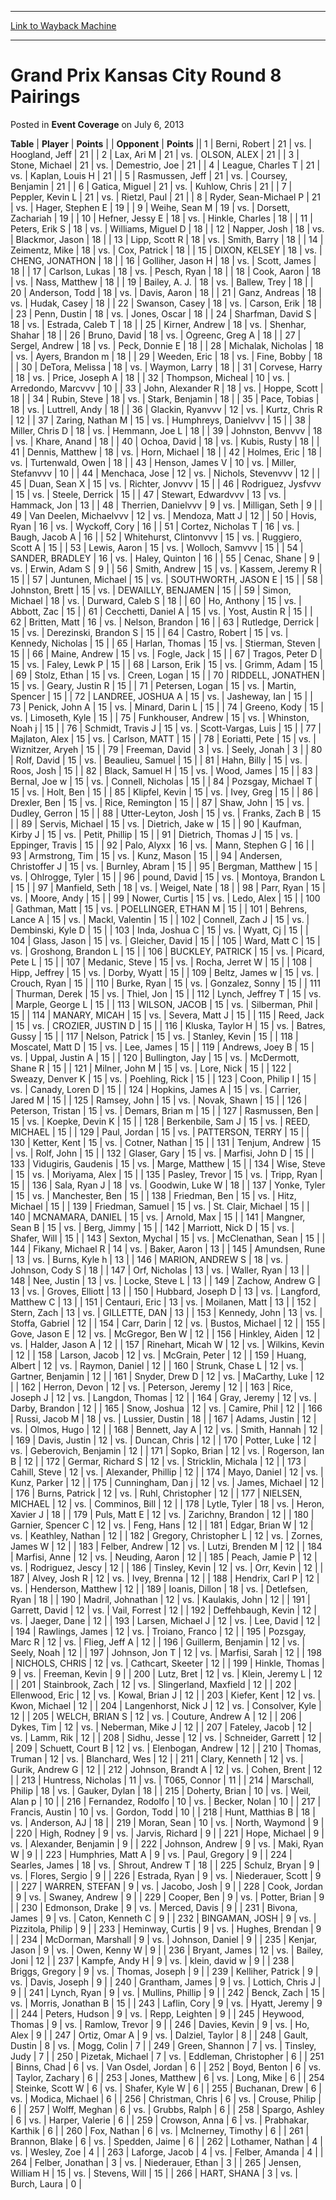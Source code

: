
---
[Link to Wayback Machine](https://web.archive.org/web/20221002131742/https://magic.wizards.com/en/articles/archive/event-coverage/grand-prix-kansas-city-round-8-pairings-2013-07-06)

[_metadata_:description]:- "TablePlayerPoints OpponentPoints 1Berni, Robert 21vs.Hoogland, Jeff 21 2Lax, Ari M 21vs.OLSON, ALEX 21 3Stone, Michael 21vs.Demestrio, Joe 21 4League, Charles T 21vs.Kaplan, Louis H 21 5Rasmussen, Jeff 21vs.Coursey, Benjamin 21 6Gatica, Miguel 21vs.Kuhlow, Chris 21 7Peppler, Kevin L 21vs.Rietzl, Paul 21 8Ryder, Sean-Michael P 21vs.Hager, Stephen E 19 9Weihe, Sean M"
[_metadata_:generator]:- "Drupal 7 (http://drupal.org)"
[_metadata_:node]:- "459316"
[_metadata_:publish_date]:- "2013-07-06"
[_metadata_:source]:- "div-main-content"
[_metadata_:title]:- "Grand Prix Kansas City Round 8 Pairings"
[_metadata_:wayback_capture_timestamp]:- "2022-10-02 13:17:42"
[_metadata_:wayback_raw_url]:- "https://web.archive.org/web/20221002131742id_/https://magic.wizards.com/en/articles/archive/event-coverage/grand-prix-kansas-city-round-8-pairings-2013-07-06"
[_metadata_:wayback_url]:- "https://magic.wizards.com/en/articles/archive/event-coverage/grand-prix-kansas-city-round-8-pairings-2013-07-06"
---


Grand Prix Kansas City Round 8 Pairings
=======================================



 Posted in **Event Coverage**
 on July 6, 2013 












 **Table** | **Player** | **Points** |  | **Opponent** | **Points** ||  1 | Berni, Robert |  21 | vs. | Hoogland, Jeff |  21 |
|  2 | Lax, Ari M |  21 | vs. | OLSON, ALEX |  21 |
|  3 | Stone, Michael |  21 | vs. | Demestrio, Joe |  21 |
|  4 | League, Charles T |  21 | vs. | Kaplan, Louis H |  21 |
|  5 | Rasmussen, Jeff |  21 | vs. | Coursey, Benjamin |  21 |
|  6 | Gatica, Miguel |  21 | vs. | Kuhlow, Chris |  21 |
|  7 | Peppler, Kevin L |  21 | vs. | Rietzl, Paul |  21 |
|  8 | Ryder, Sean-Michael P |  21 | vs. | Hager, Stephen E |  19 |
|  9 | Weihe, Sean M |  19 | vs. | Dorsett, Zachariah |  19 |
|  10 | Hefner, Jessy E |  18 | vs. | Hinkle, Charles |  18 |
|  11 | Peters, Erik S |  18 | vs. | Williams, Miguel D |  18 |
|  12 | Napper, Josh |  18 | vs. | Blackmor, Jason |  18 |
|  13 | Lipp, Scott R |  18 | vs. | Smith, Barry |  18 |
|  14 | Zeimentz, Mike |  18 | vs. | Cox, Patrick |  18 |
|  15 | DIXON, KELSEY |  18 | vs. | CHENG, JONATHON |  18 |
|  16 | Golliher, Jason H |  18 | vs. | Scott, James |  18 |
|  17 | Carlson, Lukas |  18 | vs. | Pesch, Ryan |  18 |
|  18 | Cook, Aaron |  18 | vs. | Nass, Matthew |  18 |
|  19 | Bailey, A. J. |  18 | vs. | Ballew, Trey |  18 |
|  20 | Anderson, Todd |  18 | vs. | Davis, Aaron |  18 |
|  21 | Ganz, Andreas |  18 | vs. | Hudak, Casey |  18 |
|  22 | Swanson, Casey |  18 | vs. | Carson, Erik |  18 |
|  23 | Penn, Dustin |  18 | vs. | Jones, Oscar |  18 |
|  24 | Sharfman, David S |  18 | vs. | Estrada, Caleb T |  18 |
|  25 | Kirner, Andrew |  18 | vs. | Shenhar, Shahar |  18 |
|  26 | Bruno, David |  18 | vs. | Ogreenc, Greg A |  18 |
|  27 | Sergel, Andrew |  18 | vs. | Peck, Donnie E |  18 |
|  28 | Michalak, Nicholas |  18 | vs. | Ayers, Brandon m |  18 |
|  29 | Weeden, Eric |  18 | vs. | Fine, Bobby |  18 |
|  30 | DeTora, Melissa |  18 | vs. | Waymon, Larry |  18 |
|  31 | Corvese, Harry |  18 | vs. | Price, Joseph A |  18 |
|  32 | Thompson, Micheal |  10 | vs. | Arredondo, Marcvvv |  10 |
|  33 | John, Alexander R |  18 | vs. | Hoppe, Scott |  18 |
|  34 | Rubin, Steve |  18 | vs. | Stark, Benjamin |  18 |
|  35 | Pace, Tobias |  18 | vs. | Luttrell, Andy |  18 |
|  36 | Glackin, Ryanvvv |  12 | vs. | Kurtz, Chris R |  12 |
|  37 | Zaring, Nathan M |  15 | vs. | Humphreys, Danielvvv |  15 |
|  38 | Miller, Chris D |  18 | vs. | Hemmann, Joe L |  18 |
|  39 | Johnston, Benvvv |  18 | vs. | Khare, Anand |  18 |
|  40 | Ochoa, David |  18 | vs. | Kubis, Rusty |  18 |
|  41 | Dennis, Matthew |  18 | vs. | Horn, Michael |  18 |
|  42 | Holmes, Eric |  18 | vs. | Turtenwald, Owen |  18 |
|  43 | Henson, James V |  10 | vs. | Miller, Stefanvvv |  10 |
|  44 | Menchaca, Jose |  12 | vs. | Nichols, Stevenvvv |  12 |
|  45 | Duan, Sean X |  15 | vs. | Richter, Jonvvv |  15 |
|  46 | Rodriguez, Jysfvvv |  15 | vs. | Steele, Derrick |  15 |
|  47 | Stewart, Edwardvvv |  13 | vs. | Hammack, Jon |  13 |
|  48 | Therrien, Danielvvv |  9 | vs. | Milligan, Seth |  9 |
|  49 | Van Deelen, Michaelvvv |  12 | vs. | Mendoza, Matt J |  12 |
|  50 | Hovis, Ryan |  16 | vs. | Wyckoff, Cory |  16 |
|  51 | Cortez, Nicholas T |  16 | vs. | Baugh, Jacob A |  16 |
|  52 | Whitehurst, Clintonvvv |  15 | vs. | Ruggiero, Scott A |  15 |
|  53 | Lewis, Aaron |  15 | vs. | Wolloch, Samvvv |  15 |
|  54 | SANDER, BRADLEY |  16 | vs. | Haley, Quinton |  16 |
|  55 | Cenac, Shane |  9 | vs. | Erwin, Adam S |  9 |
|  56 | Smith, Andrew |  15 | vs. | Kassem, Jeremy R |  15 |
|  57 | Juntunen, Michael |  15 | vs. | SOUTHWORTH, JASON E |  15 |
|  58 | Johnston, Brett |  15 | vs. | DEWAILLY, BENJAMEN |  15 |
|  59 | Simon, Michael |  18 | vs. | Durward, Caleb S |  18 |
|  60 | Ho, Anthony |  15 | vs. | Abbott, Zac |  15 |
|  61 | Cecchetti, Daniel A |  15 | vs. | Yost, Austin R |  15 |
|  62 | Britten, Matt |  16 | vs. | Nelson, Brandon |  16 |
|  63 | Rutledge, Derrick |  15 | vs. | Derezinski, Brandon S |  15 |
|  64 | Castro, Robert |  15 | vs. | Kennedy, Nicholas |  15 |
|  65 | Harlan, Thomas |  15 | vs. | Stierman, Steven |  15 |
|  66 | Maine, Andrew |  15 | vs. | Fogle, Jack |  15 |
|  67 | Tragos, Peter D |  15 | vs. | Faley, Lewk P |  15 |
|  68 | Larson, Erik |  15 | vs. | Grimm, Adam |  15 |
|  69 | Stolz, Ethan |  15 | vs. | Creen, Logan |  15 |
|  70 | RIDDELL, JONATHEN |  15 | vs. | Geary, Justin R |  15 |
|  71 | Petersen, Logan |  15 | vs. | Martin, Spencer |  15 |
|  72 | LANDREE, JOSHUA A |  15 | vs. | Jasheway, Ian |  15 |
|  73 | Penick, John A |  15 | vs. | Minard, Darin L |  15 |
|  74 | Greeno, Kody |  15 | vs. | Limoseth, Kyle |  15 |
|  75 | Funkhouser, Andrew |  15 | vs. | Whinston, Noah j |  15 |
|  76 | Schmidt, Travis J |  15 | vs. | Scott-Vargas, Luis |  15 |
|  77 | Majlaton, Alex |  15 | vs. | Carlson, MATT |  15 |
|  78 | Eoriatti, Pete |  15 | vs. | Wiznitzer, Aryeh |  15 |
|  79 | Freeman, David |  3 | vs. | Seely, Jonah |  3 |
|  80 | Rolf, David |  15 | vs. | Beaulieu, Samuel |  15 |
|  81 | Hahn, Billy |  15 | vs. | Roos, Josh |  15 |
|  82 | Black, Samuel H |  15 | vs. | Wood, James |  15 |
|  83 | Bernal, Joe w |  15 | vs. | Connell, Nicholas |  15 |
|  84 | Pozsgay, Michael T |  15 | vs. | Holt, Ben |  15 |
|  85 | Klipfel, Kevin |  15 | vs. | Ivey, Greg |  15 |
|  86 | Drexler, Ben |  15 | vs. | Rice, Remington |  15 |
|  87 | Shaw, John |  15 | vs. | Dudley, Gerron |  15 |
|  88 | Utter-Leyton, Josh |  15 | vs. | Franks, Zach B |  15 |
|  89 | Servis, Michael |  15 | vs. | Dietrich, Jake w |  15 |
|  90 | Kaufman, Kirby J |  15 | vs. | Petit, Phillip |  15 |
|  91 | Dietrich, Thomas J |  15 | vs. | Eppinger, Travis |  15 |
|  92 | Palo, Alyxx |  16 | vs. | Mann, Stephen G |  16 |
|  93 | Armstrong, Tim |  15 | vs. | Kunz, Mason |  15 |
|  94 | Andersen, Christoffer J |  15 | vs. | Burnley, Abram |  15 |
|  95 | Bergman, Matthew |  15 | vs. | Ohlrogge, Tyler |  15 |
|  96 | pound, David |  15 | vs. | Montoya, Brandon L |  15 |
|  97 | Manfield, Seth |  18 | vs. | Weigel, Nate |  18 |
|  98 | Parr, Ryan |  15 | vs. | Moore, Andy |  15 |
|  99 | Nower, Curtis |  15 | vs. | Ledo, Alex |  15 |
| 100 | Gathman, Matt |  15 | vs. | POELLINGER, ETHAN M |  15 |
| 101 | Behrens, Lance A |  15 | vs. | Mackl, Valentin |  15 |
| 102 | Connell, Zach J |  15 | vs. | Dembinski, Kyle D |  15 |
| 103 | Inda, Joshua C |  15 | vs. | Wyatt, Cj |  15 |
| 104 | Glass, Jason |  15 | vs. | Gleicher, David |  15 |
| 105 | Ward, Matt C |  15 | vs. | Groshong, Brandon L |  15 |
| 106 | BUCKLEY, PATRICK |  15 | vs. | Picard, Pete L |  15 |
| 107 | Medanic, Steve |  15 | vs. | Rocha, Jerret W |  15 |
| 108 | Hipp, Jeffrey |  15 | vs. | Dorby, Wyatt |  15 |
| 109 | Beltz, James w |  15 | vs. | Crouch, Ryan |  15 |
| 110 | Burke, Ryan |  15 | vs. | Gonzalez, Sonny |  15 |
| 111 | Thurman, Derek |  15 | vs. | Thiel, Jon |  15 |
| 112 | Lynch, Jeffrey T |  15 | vs. | Marple, George L |  15 |
| 113 | WILSON, JACOB |  15 | vs. | Silberman, Phil |  15 |
| 114 | MANARY, MICAH |  15 | vs. | Severa, Matt J |  15 |
| 115 | Reed, Jack |  15 | vs. | CROZIER, JUSTIN D |  15 |
| 116 | Kluska, Taylor H |  15 | vs. | Batres, Gussy |  15 |
| 117 | Nelson, Patrick |  15 | vs. | Stanley, Kevin |  15 |
| 118 | Moscatel, Matt D |  15 | vs. | Lee, James |  15 |
| 119 | Andrews, Joey B |  15 | vs. | Uppal, Justin A |  15 |
| 120 | Bullington, Jay |  15 | vs. | McDermott, Shane R |  15 |
| 121 | Milner, John M |  15 | vs. | Lore, Nick |  15 |
| 122 | Sweazy, Denver K |  15 | vs. | Poehling, Rick |  15 |
| 123 | Coon, Philip I |  15 | vs. | Canady, Loren D |  15 |
| 124 | Hopkins, James A |  15 | vs. | Carrier, Jared M |  15 |
| 125 | Ramsey, John |  15 | vs. | Novak, Shawn |  15 |
| 126 | Peterson, Tristan |  15 | vs. | Demars, Brian m |  15 |
| 127 | Rasmussen, Ben |  15 | vs. | Koepke, Devin K |  15 |
| 128 | Berkenbile, Sam J |  15 | vs. | REED, MICHAEL |  15 |
| 129 | Paul, Jordan |  15 | vs. | PATTERSON, TERRY |  15 |
| 130 | Ketter, Kent |  15 | vs. | Cotner, Nathan |  15 |
| 131 | Tenjum, Andrew |  15 | vs. | Rolf, John |  15 |
| 132 | Glaser, Gary |  15 | vs. | Marfisi, John D |  15 |
| 133 | Vidugiris, Gaudenis |  15 | vs. | Marge, Matthew |  15 |
| 134 | Wise, Steve |  15 | vs. | Moriyama, Alex |  15 |
| 135 | Pasley, Trevor |  15 | vs. | Tripp, Ryan |  15 |
| 136 | Sala, Ryan J |  18 | vs. | Goodwin, Luke W |  18 |
| 137 | Yonke, Tyler |  15 | vs. | Manchester, Ben |  15 |
| 138 | Friedman, Ben |  15 | vs. | Hitz, Michael |  15 |
| 139 | Friedman, Samuel |  15 | vs. | St. Clair, Michael |  15 |
| 140 | MCNAMARA, DANIEL |  15 | vs. | Arnold, Max |  15 |
| 141 | Mangner, Sean B |  15 | vs. | Berg, Jimmy |  15 |
| 142 | Marriott, Nick D |  15 | vs. | Shafer, Will |  15 |
| 143 | Sexton, Mychal |  15 | vs. | McClenathan, Sean |  15 |
| 144 | Fikany, Michael R |  14 | vs. | Baker, Aaron |  13 |
| 145 | Amundsen, Rune |  13 | vs. | Burns, Kyle h |  13 |
| 146 | MARION, ANDREW S |  18 | vs. | Johnson, Cody S |  18 |
| 147 | Orf, Nicholas |  13 | vs. | Waller, Ryan |  13 |
| 148 | Nee, Justin |  13 | vs. | Locke, Steve L |  13 |
| 149 | Zachow, Andrew G |  13 | vs. | Groves, Elliott |  13 |
| 150 | Hubbard, Joseph D |  13 | vs. | Langford, Matthew C |  13 |
| 151 | Centauri, Eric |  13 | vs. | Moilanen, Matt |  13 |
| 152 | Stern, Zach |  13 | vs. | GILLETTE, DAN |  13 |
| 153 | Kennedy, John |  13 | vs. | Stoffa, Gabriel |  12 |
| 154 | Carr, Darin |  12 | vs. | Bustos, Michael |  12 |
| 155 | Gove, Jason E |  12 | vs. | McGregor, Ben W |  12 |
| 156 | Hinkley, Aiden |  12 | vs. | Halder, Jason A |  12 |
| 157 | Rinehart, Micah W |  12 | vs. | Wilkins, Kevin |  12 |
| 158 | Larson, Jacob |  12 | vs. | McGrain, Peter |  12 |
| 159 | Huang, Albert |  12 | vs. | Raymon, Daniel |  12 |
| 160 | Strunk, Chase L |  12 | vs. | Gartner, Benjamin |  12 |
| 161 | Snyder, Drew D |  12 | vs. | MaCarthy, Luke |  12 |
| 162 | Herron, Devon |  12 | vs. | Peterson, Jeremy |  12 |
| 163 | Rice, Joseph J |  12 | vs. | Langdon, Thomas |  12 |
| 164 | Gray, Jeremy |  12 | vs. | Darby, Brandon |  12 |
| 165 | Snow, Joshua |  12 | vs. | Camire, Phil |  12 |
| 166 | Russi, Jacob M |  18 | vs. | Lussier, Dustin |  18 |
| 167 | Adams, Justin |  12 | vs. | Olmos, Hugo |  12 |
| 168 | Bennett, Jay A |  12 | vs. | Smith, Hannah |  12 |
| 169 | Davis, Justin |  12 | vs. | Duncan, Chris |  12 |
| 170 | Potter, Luke |  12 | vs. | Geberovich, Benjamin |  12 |
| 171 | Sopko, Brian |  12 | vs. | Rogerson, Ian B |  12 |
| 172 | Germar, Richard S |  12 | vs. | Stricklin, Michala |  12 |
| 173 | Cahill, Steve |  12 | vs. | Alexander, Phillip |  12 |
| 174 | Mayo, Daniel |  12 | vs. | Kunz, Parker |  12 |
| 175 | Cunningham, Dan j |  12 | vs. | James, Michael |  12 |
| 176 | Burns, Patrick |  12 | vs. | Ruhl, Christopher |  12 |
| 177 | NIELSEN, MICHAEL |  12 | vs. | Comminos, Bill |  12 |
| 178 | Lytle, Tyler |  18 | vs. | Heron, Xavier J |  18 |
| 179 | Puls, Matt E |  12 | vs. | Zarichny, Brandon |  12 |
| 180 | Garnier, Spencer C |  12 | vs. | Feng, Hans |  12 |
| 181 | Edgar, Brian W |  12 | vs. | Keathley, Nathan |  12 |
| 182 | Gregory, Christopher L |  12 | vs. | Zornes, James W |  12 |
| 183 | Felber, Andrew |  12 | vs. | Lutzi, Brenden M |  12 |
| 184 | Marfisi, Anne |  12 | vs. | Neuding, Aaron |  12 |
| 185 | Peach, Jamie P |  12 | vs. | Rodriguez, Jescy |  12 |
| 186 | Tinsley, Kevin |  12 | vs. | Orr, Kevin |  12 |
| 187 | Alvey, Josh R |  12 | vs. | Ivey, Brenna |  12 |
| 188 | Hendrix, Carl P |  12 | vs. | Henderson, Matthew |  12 |
| 189 | Ioanis, Dillon |  18 | vs. | Detlefsen, Ryan |  18 |
| 190 | Madril, Johnathan |  12 | vs. | Kaulakis, John |  12 |
| 191 | Garrett, David |  12 | vs. | Vail, Forrest |  12 |
| 192 | Deffehbaugh, Kevin |  12 | vs. | Jaeger, Dane |  12 |
| 193 | Larsen, Michael J |  12 | vs. | Lee, David |  12 |
| 194 | Rawlings, James |  12 | vs. | Troiano, Franco |  12 |
| 195 | Pozsgay, Marc R |  12 | vs. | Flieg, Jeff A |  12 |
| 196 | Guillerm, Benjamin |  12 | vs. | Seely, Noah |  12 |
| 197 | Johnson, Jon T |  12 | vs. | Marfisi, Sarah |  12 |
| 198 | NICHOLS, CHRIS |  12 | vs. | Cathcart, Skeeter |  12 |
| 199 | Hinkle, Thomas |  9 | vs. | Freeman, Kevin |  9 |
| 200 | Lutz, Bret |  12 | vs. | Klein, Jeremy L |  12 |
| 201 | Stainbrook, Zach |  12 | vs. | Slingerland, Maxfield |  12 |
| 202 | Ellenwood, Eric |  12 | vs. | Kowal, Brian J |  12 |
| 203 | Kiefer, Kent |  12 | vs. | Kwon, Michael |  12 |
| 204 | Langenhorst, Nick J |  12 | vs. | Consolver, Kyle |  12 |
| 205 | WELCH, BRIAN S |  12 | vs. | Couture, Andrew A |  12 |
| 206 | Dykes, Tim |  12 | vs. | Neberman, Mike J |  12 |
| 207 | Fateley, Jacob |  12 | vs. | Lamm, Rik |  12 |
| 208 | Sidhu, Jesse |  12 | vs. | Schneider, Garrett |  12 |
| 209 | Schuett, Court B |  12 | vs. | Elenbogan, Andrew |  12 |
| 210 | Thomas, Truman |  12 | vs. | Blanchard, Wes |  12 |
| 211 | Clary, Kenneth |  12 | vs. | Gurik, Andrew G |  12 |
| 212 | Johnson, Brandt A |  12 | vs. | Cohen, Brent |  12 |
| 213 | Huntress, Nicholas |  11 | vs. | T065, Connor |  11 |
| 214 | Marschall, Philip |  18 | vs. | Gauker, Dylan |  18 |
| 215 | Doherty, Brian |  10 | vs. | Weil, Alan p |  10 |
| 216 | Fernandez, Rodolfo |  10 | vs. | Becker, Nolan |  10 |
| 217 | Francis, Austin |  10 | vs. | Gordon, Todd |  10 |
| 218 | Hunt, Matthias B |  18 | vs. | Anderson, AJ |  18 |
| 219 | Moran, Sean |  10 | vs. | North, Waymond |  9 |
| 220 | High, Rodney |  9 | vs. | Jarvis, Richard |  9 |
| 221 | Hope, Michael |  9 | vs. | Alexander, Benjamin |  9 |
| 222 | Johnson, Andrew |  9 | vs. | Maki, Ryan W |  9 |
| 223 | Humphries, Matt A |  9 | vs. | Paul, Gregory |  9 |
| 224 | Searles, James |  18 | vs. | Shrout, Andrew T |  18 |
| 225 | Schulz, Bryan |  9 | vs. | Flores, Sergio |  9 |
| 226 | Estrada, Ryan |  9 | vs. | Niederauer, Scott |  9 |
| 227 | WARREN, STEFAN |  9 | vs. | Jacobo, Josh |  9 |
| 228 | Cook, Jordan |  9 | vs. | Swaney, Andrew |  9 |
| 229 | Cooper, Ben |  9 | vs. | Potter, Brian |  9 |
| 230 | Edmonson, Drake |  9 | vs. | Merced, Davis |  9 |
| 231 | Bivona, James |  9 | vs. | Caton, Kenneth C |  9 |
| 232 | BINGAMAN, JOSH |  9 | vs. | Pizzitola, Philip |  9 |
| 233 | Heminway, Curtis |  9 | vs. | Hughes, Brendan |  9 |
| 234 | McDorman, Marshall |  9 | vs. | Johnson, Daniel |  9 |
| 235 | Kenjar, Jason |  9 | vs. | Owen, Kenny W |  9 |
| 236 | Bryant, James |  12 | vs. | Bailey, Joni |  12 |
| 237 | Kampfe, Andy H |  9 | vs. | klein, david w |  9 |
| 238 | Briggs, Gregory |  9 | vs. | Thomas, Joseph |  9 |
| 239 | Kelliher, Patrick |  9 | vs. | Davis, Joseph |  9 |
| 240 | Grantham, James |  9 | vs. | Lottich, Chris J |  9 |
| 241 | Lynch, Ryan |  9 | vs. | Mullins, Phillip |  9 |
| 242 | Benck, Zach |  15 | vs. | Morris, Jonathan B |  15 |
| 243 | Laflin, Cory |  9 | vs. | Hyatt, Jeremy |  9 |
| 244 | Peters, Hudson |  9 | vs. | Repp, Leighten |  9 |
| 245 | Heywood, Thomas |  9 | vs. | Ramlow, Trevor |  9 |
| 246 | Davies, Kevin |  9 | vs. | Ho, Alex |  9 |
| 247 | Ortiz, Omar A |  9 | vs. | Dalziel, Taylor |  8 |
| 248 | Gault, Dustin |  8 | vs. | Mogg, Colin |  7 |
| 249 | Green, Shannon |  7 | vs. | Tinsley, Judy |  7 |
| 250 | Pizetak, Michael |  7 | vs. | Eddleman, Christopher |  6 |
| 251 | Binns, Chad |  6 | vs. | Van Osdel, Jordan |  6 |
| 252 | Boyd, Benton |  6 | vs. | Taylor, Zachary |  6 |
| 253 | Jones, Matthew |  6 | vs. | Long, Mike |  6 |
| 254 | Steinke, Scott W |  6 | vs. | Shafer, Kyle W |  6 |
| 255 | Buchanan, Drew |  6 | vs. | Modica, Michael |  6 |
| 256 | Christman, Chris |  6 | vs. | Crouse, Philip |  6 |
| 257 | Wolff, Meghan |  6 | vs. | Grubbs, Ralph |  6 |
| 258 | Spargo, Ashley |  6 | vs. | Harper, Valerie |  6 |
| 259 | Crowson, Anna |  6 | vs. | Prabhakar, Karthik |  6 |
| 260 | Fox, Nathan |  6 | vs. | McInerney, Timothy |  6 |
| 261 | Brannon, Blake |  6 | vs. | Spedden, Jaime |  6 |
| 262 | Lothamer, Nathan |  4 | vs. | Wesley, Zoe |  4 |
| 263 | Laforge, Jacob |  4 | vs. | Felber, Amanda |  4 |
| 264 | Felber, Jonathan |  3 | vs. | Niederauer, Ethan |  3 |
| 265 | Jensen, William H |  15 | vs. | Stevens, Will |  15 |
| 266 | HART, SHANA |  3 | vs. | Burch, Laura |  0 |







